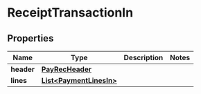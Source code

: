 
# ReceiptTransactionIn

## Properties
Name | Type | Description | Notes
------------ | ------------- | ------------- | -------------
**header** | [**PayRecHeader**](PayRecHeader.md) |  | 
**lines** | [**List&lt;PaymentLinesIn&gt;**](PaymentLinesIn.md) |  | 




